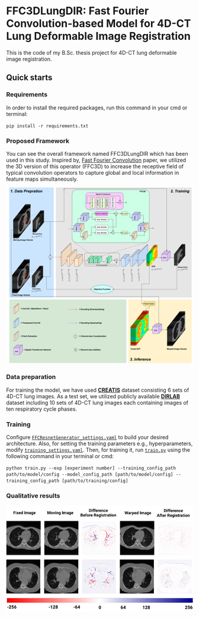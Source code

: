 # FFC3DLungDIR: Fast Fourier Convolution-based Model for 4D-CT Lung Deformable Image Registration

This is the code of my B.Sc. thesis project for 4D-CT lung deformable image registration.

## Quick starts

### Requirements

In order to install the required packages, run this command in your cmd or terminal:

`pip install -r requirements.txt`

### Proposed Framework

You can see the overall framework named FFC3DLungDIR which has been used in this study. Inspired by, [Fast Fourier Convolution](https://papers.nips.cc/paper/2020/hash/2fd5d41ec6cfab47e32164d5624269b1-Abstract.html) paper, we utilized the 3D version of this operator (FFC3D) to increase the receptive field of typical convolution operators to capture global and local information in feature maps simultaneously.

<p align="center">
  <img src="https://github.com/mohammadhashemii/FFC3DLungDIR/blob/main/documents/FFC3DLungDIR_framework.png">	
</p>

### Data preparation

For training the model, we have used [**CREATIS**](https://www.creatis.insa-lyon.fr/rio/popi-model) dataset consisting 6 sets of 4D-CT lung images. As a test set, we utilized publicly available [**DIRLAB**](http://www.dir-lab.com/) dataset including 10 sets of 4D-CT lung images each containing images of ten respiratory cycle phases.

### Training

Configure [`FFCResnetGenerator_settings.yaml`](https://github.com/mohammadhashemii/FFC3DLungDIR/blob/main/configs/FFCResnetGenerator_settings.yaml) to build your desired architecture. Also, for setting the training parameters e.g., hyperparameters, modify [`training_settings.yaml`](https://github.com/mohammadhashemii/FFC3DLungDIR/blob/main/configs/training_settings.yaml). Then, for training it, run [`train.py`](https://github.com/mohammadhashemii/FFC3DLungDIR/blob/main/train.py) using the following command in your terminal or cmd:

`python train.py --exp [experiment number] --training_config_path path/to/model/config --model_config_path [path/to/model/config] --training_config_path [path/to/training/config]`

### Qualitative results

<p align="center">
  <img src="https://github.com/mohammadhashemii/FFC3DLungDIR/blob/main/documents/intensity_difference.png">	
</p>
